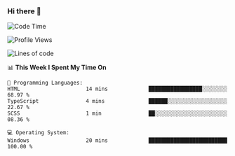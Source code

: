 ### Hi there 👋
<!--START_SECTION:waka-->
![Code Time](http://img.shields.io/badge/Code%20Time-157%20hrs%2053%20mins-blue)

![Profile Views](http://img.shields.io/badge/Profile%20Views-0-blue)

![Lines of code](https://img.shields.io/badge/From%20Hello%20World%20I%27ve%20Written-786.5%20thousand%20lines%20of%20code-blue)

📊 **This Week I Spent My Time On** 

```text
💬 Programming Languages: 
HTML                     14 mins             █████████████████░░░░░░░░   68.97 % 
TypeScript               4 mins              ██████░░░░░░░░░░░░░░░░░░░   22.67 % 
SCSS                     1 min               ██░░░░░░░░░░░░░░░░░░░░░░░   08.36 % 

💻 Operating System: 
Windows                  20 mins             █████████████████████████   100.00 % 
```


<!--END_SECTION:waka-->
<!--
**AnimeruFR/AnimeruFR** is a ✨ _special_ ✨ repository because its `README.md` (this file) appears on your GitHub profile.

Here are some ideas to get you started:

- 🔭 I’m currently working on ...
- 🌱 I’m currently learning ...
- 👯 I’m looking to collaborate on ...
- 🤔 I’m looking for help with ...
- 💬 Ask me about ...
- 📫 How to reach me: ...
- 😄 Pronouns: ...
- ⚡ Fun fact: ...
-->
